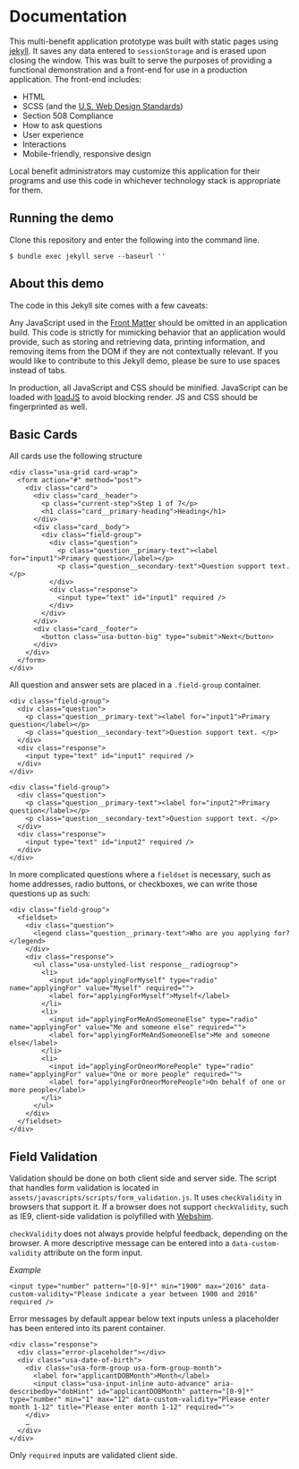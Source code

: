# Documentation
This multi-benefit application prototype was built with static pages using [jekyll](http://jekyllrb.com). It saves any data entered to `sessionStorage` and is erased upon closing the window. This was built to serve the purposes of providing a functional demonstration and a front-end for use in a production application. The front-end includes:
* HTML
* SCSS (and the [U.S. Web Design Standards](http://standards.usa.gov))
* Section 508 Compliance
* How to ask questions
* User experience
* Interactions
* Mobile-friendly, responsive design

Local benefit administrators may customize this application for their programs and use this code in whichever technology stack is appropriate for them.

## Running the demo
Clone this repository and enter the following into the command line.
```
$ bundle exec jekyll serve --baseurl ''
```

## About this demo
The code in this Jekyll site comes with a few caveats:

Any JavaScript used in the [Front Matter](https://jekyllrb.com/docs/frontmatter/) should be omitted in an application build. This code is strictly for mimicking behavior that an application would provide, such as storing and retrieving data, printing information, and removing items from the DOM if they are not contextually relevant. If you would like to contribute to this Jekyll demo, please be sure to use spaces instead of tabs.

In production, all JavaScript and CSS should be minified. JavaScript can be loaded with [loadJS](https://github.com/filamentgroup/loadJS) to avoid blocking render. JS and CSS should be fingerprinted as well.

## Basic Cards
All cards use the following structure

```
<div class="usa-grid card-wrap">
  <form action="#" method="post">
    <div class="card">
      <div class="card__header">
        <p class="current-step">Step 1 of 7</p>
        <h1 class="card__primary-heading">Heading</h1>
      </div>
      <div class="card__body">
        <div class="field-group">
          <div class="question">
            <p class="question__primary-text"><label for="input1">Primary question</label></p>
            <p class="question__secondary-text">Question support text. </p>
          </div>
          <div class="response">
            <input type="text" id="input1" required />
          </div>
        </div>
      </div>
      <div class="card__footer">
        <button class="usa-button-big" type="submit">Next</button>
      </div>
    </div>
  </form>
</div>
```

All question and answer sets are placed in a `.field-group` container.

```
<div class="field-group">
  <div class="question">
    <p class="question__primary-text"><label for="input1">Primary question</label></p>
    <p class="question__secondary-text">Question support text. </p>
  </div>
  <div class="response">
    <input type="text" id="input1" required />
  </div>
</div>

<div class="field-group">
  <div class="question">
    <p class="question__primary-text"><label for="input2">Primary question</label></p>
    <p class="question__secondary-text">Question support text. </p>
  </div>
  <div class="response">
    <input type="text" id="input2" required />
  </div>
</div>
```

In more complicated questions where a `fieldset` is necessary, such as home addresses, radio buttons, or checkboxes, we can write those questions up as such:

```
<div class="field-group">
  <fieldset>
    <div class="question">
      <legend class="question__primary-text">Who are you applying for?</legend>
    </div>
    <div class="response">
      <ul class="usa-unstyled-list response__radiogroup">
        <li>
          <input id="applyingForMyself" type="radio" name="applyingFor" value="Myself" required="">
          <label for="applyingForMyself">Myself</label>
        </li>
        <li>
          <input id="applyingForMeAndSomeoneElse" type="radio" name="applyingFor" value="Me and someone else" required="">
          <label for="applyingForMeAndSomeoneElse">Me and someone else</label>
        </li>
        <li>
          <input id="applyingForOneorMorePeople" type="radio" name="applyingFor" value="One or more people" required="">
          <label for="applyingForOneorMorePeople">On behalf of one or more people</label>
        </li>
      </ul>
    </div>
  </fieldset>
</div>
```

## Field Validation
Validation should be done on both client side and server side. The script that handles form validation is located in `assets/javascripts/scripts/form_validation.js`. It uses `checkValidity` in browsers that support it. If a browser does not support `checkValidity`, such as IE9, client-side validation is polyfilled with [Webshim](https://afarkas.github.io/webshim/demos/).

`checkValidity` does not always provide helpful feedback, depending on the browser. A more descriptive message can be entered into a `data-custom-validity` attribute on the form input.

_Example_
```
<input type="number" pattern="[0-9]*" min="1900" max="2016" data-custom-validity="Please indicate a year between 1900 and 2016" required />
```

Error messages by default appear below text inputs unless a placeholder has been entered into its parent container.

```
<div class="response">
  <div class="error-placeholder"></div>
  <div class="usa-date-of-birth">
    <div class="usa-form-group usa-form-group-month">
      <label for="applicantDOBMonth">Month</label>
      <input class="usa-input-inline auto-advance" aria-describedby="dobHint" id="applicantDOBMonth" pattern="[0-9]*" type="number" min="1" max="12" data-custom-validity="Please enter month 1-12" title="Please enter month 1-12" required="">
    </div>
    …
  </div>
</div>
```

Only `required` inputs are validated client side.
